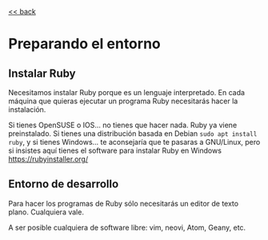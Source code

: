 [<< back](README.md)

# Preparando el entorno

## Instalar Ruby

Necesitamos instalar Ruby porque es un lenguaje interpretado. En cada máquina que quieras ejecutar un programa Ruby necesitarás hacer la instalación.

Si tienes OpenSUSE o IOS... no tienes que hacer nada. Ruby ya viene preinstalado.
Si tienes una distribución basada en Debian `sudo apt install ruby`, y si tienes Windows... te aconsejaría que te pasaras a GNU/Linux, pero si insistes aquí tienes el software para instalar Ruby en Windows https://rubyinstaller.org/

## Entorno de desarrollo

Para hacer los programas de Ruby sólo necesitarás un editor de texto plano. Cualquiera vale.

A ser posible cualquiera de software libre: vim, neovi, Atom, Geany, etc.
